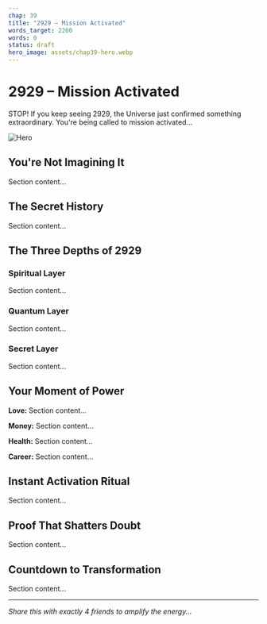 ```yaml
---
chap: 39
title: "2929 – Mission Activated"
words_target: 2200
words: 0
status: draft
hero_image: assets/chap39-hero.webp
---
```


# 2929 – Mission Activated

STOP! If you keep seeing 2929, the Universe just confirmed something extraordinary. You're being called to mission activated...

![Hero](../assets/chap39-hero.webp)

## You're Not Imagining It

Section content...

## The Secret History

Section content...

## The Three Depths of 2929

### Spiritual Layer
Section content...

### Quantum Layer
Section content...

### Secret Layer
Section content...

## Your Moment of Power

**Love:** Section content...

**Money:** Section content...

**Health:** Section content...

**Career:** Section content...

## Instant Activation Ritual

Section content...

## Proof That Shatters Doubt

Section content...

## Countdown to Transformation

Section content...

---

*Share this with exactly 4 friends to amplify the energy...*
